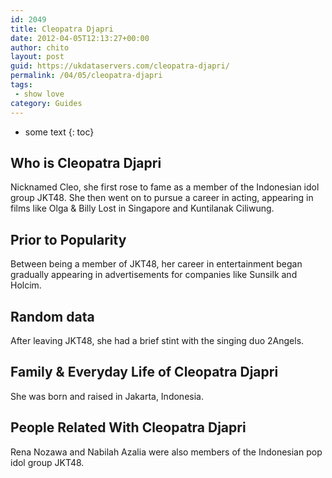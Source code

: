 ```yaml
---
id: 2049
title: Cleopatra Djapri
date: 2012-04-05T12:13:27+00:00
author: chito
layout: post
guid: https://ukdataservers.com/cleopatra-djapri/
permalink: /04/05/cleopatra-djapri
tags:
 - show love
category: Guides
---
```


* some text
{: toc}


## Who is  Cleopatra Djapri
                  
                  
                  
Nicknamed Cleo, she first rose to fame as a member of the Indonesian idol group JKT48. She then went on to pursue a career in acting, appearing in films like Olga & Billy Lost in Singapore and Kuntilanak Ciliwung.
                  
                
                
                
## Prior to Popularity 
                  
                  
                  
Between being a member of JKT48, her career in entertainment began gradually appearing in advertisements for companies like Sunsilk and Holcim.
                  
                
                
                
## Random data 
                  
                  
                  
After leaving JKT48, she had a brief stint with the singing duo 2Angels.
                  
                
                
                
## Family & Everyday Life of Cleopatra Djapri
                  
                  
                  
She was born and raised in Jakarta, Indonesia.
                  
                
                
                
## People Related With  Cleopatra Djapri
                  
                  
                  
Rena Nozawa and Nabilah Azalia were also members of the Indonesian pop idol group JKT48.
                  
                
              
            
          
          
          
    
    
  
